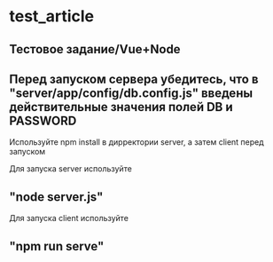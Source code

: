 # test_article
Тестовое задание/Vue+Node
----------------------------------------
<h2>Перед запуском сервера убедитесь, что в "server/app/config/db.config.js" введены действительные значения полей DB и PASSWORD</h2>


Используйте npm install в дирректории server, а затем client перед запуском

Для запуска server используйте <h2>"node server.js"</h2>
Для запуска client используйте <h2>"npm run serve"</h2>
